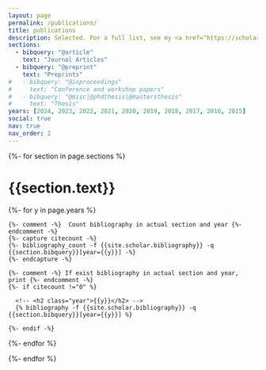 ```yaml
---
layout: page
permalink: /publications/
title: publications
description: Selected. For a full list, see my <a href="https://scholar.google.com/citations?user=IiA-t5YAAAAJ&hl=en">Google Scholar</a>.
sections:
  - bibquery: "@article"
    text: "Journal Articles"
  - bibquery: "@preprint"
    text: "Preprints"
#   - bibquery: "@inproceedings"
#     text: "Conference and workshop papers"
#   - bibquery: "@misc|@phdthesis|@mastersthesis"
#     text: "Thesis"
years: [2024, 2023, 2022, 2021, 2020, 2019, 2018, 2017, 2016, 2015]
social: true
nav: true
nav_order: 2
---
```


<div class="publications">

{%- for section in page.sections %}
  <a id="{{section.text}}"></a>
  <h1 class="bibtitle">{{section.text}}</h1>
  {%- for y in page.years %}

    {%- comment -%}  Count bibliography in actual section and year {%- endcomment -%}
    {%- capture citecount -%}
    {%- bibliography_count -f {{site.scholar.bibliography}} -q {{section.bibquery}}[year={{y}}] -%}
    {%- endcapture -%}

    {%- comment -%} If exist bibliography in actual section and year, print {%- endcomment -%}
    {%- if citecount !="0" %}

      <!-- <h2 class="year">{{y}}</h2> -->
      {% bibliography -f {{site.scholar.bibliography}} -q {{section.bibquery}}[year={{y}}] %}

    {%- endif -%}

  {%- endfor %}

{%- endfor %}

</div>
